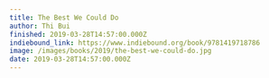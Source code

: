 ```yaml
---
title: The Best We Could Do
author: Thi Bui
finished: 2019-03-28T14:57:00.000Z
indiebound_link: https://www.indiebound.org/book/9781419718786
image: /images/books/2019/the-best-we-could-do.jpg
date: 2019-03-28T14:57:00.000Z
---
```


